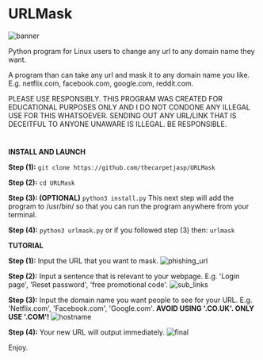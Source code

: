 # URLMask
![banner](https://user-images.githubusercontent.com/71789855/140201086-b9e55c8d-be96-4b99-bea7-2521ab37a605.png)


Python program for Linux users to change any url to any domain name they want.


A program than can take any url and mask it to any domain name you like. E.g. netflix.com, facebook.com, google.com, reddit.com.

PLEASE USE RESPONSIBLY. THIS PROGRAM WAS CREATED FOR EDUCATIONAL PURPOSES ONLY AND I DO NOT CONDONE ANY ILLEGAL USE FOR THIS WHATSOEVER.
SENDING OUT ANY URL/LINK THAT IS DECEITFUL TO ANYONE UNAWARE IS ILLEGAL. BE RESPONSIBLE.






#


**INSTALL AND LAUNCH**

**Step (1):**
`git clone https://github.com/thecarpetjasp/URLMask`



**Step (2):**
`cd URLMask`


**Step (3): (OPTIONAL)**
`python3 install.py`
This next step will add the program to /usr/bin/ so that you can run the program anywhere from your terminal.


**Step (4):**
`python3 urlmask.py`
or if you followed step (3) then:
`urlmask`






**TUTORIAL**

**Step (1):**
Input the URL that you want to mask.
![phishing_url](https://user-images.githubusercontent.com/71789855/140201092-218a6290-2cc5-4005-af5c-f17d99f282f2.png)


**Step (2):**
Input a sentence that is relevant to your webpage. E.g. 'Login page', 'Reset password', 'free promotional code'.
![sub_links](https://user-images.githubusercontent.com/71789855/140201094-1e6d6913-6e58-4916-b844-164000250406.png)


**Step (3):**
Input the domain name you want people to see for your URL. E.g. 'Netflix.com', 'Facebook.com', 'Google.com'.
**AVOID USING '.CO.UK'. ONLY USE '.COM'!**
![hostname](https://user-images.githubusercontent.com/71789855/140201090-bbb0a1a3-b094-4171-96a1-be2dcf453802.png)


**Step (4):**
Your new URL will output immediately.
![final](https://user-images.githubusercontent.com/71789855/140201087-527baa95-13c8-426a-9864-92274219584a.png)




Enjoy.
